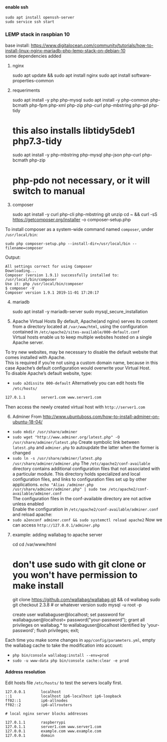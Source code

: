 #### enable ssh

    sudo apt install openssh-server
    sudo service ssh start

### LEMP stack in raspbian 10

base install: https://www.digitalocean.com/community/tutorials/how-to-install-linux-nginx-mariadb-php-lemp-stack-on-debian-10 \
some dependencies added
1. nginx

    sudo apt update && sudo apt install nginx
    sudo apt install software-properties-common

2. requeriments

    sudo apt install -y php php-mysql
    sudo apt install -y php-common php-bcmath php-fpm php-xml php-zip php-curl php-mbstring php-gd php-tidy
    # this also installs libtidy5deb1 php7.3-tidy
    sudo apt install -y php-mbstring php-mysql php-json php-curl php-bcmath php-zip
    # php-pdo not necessary, or it will switch to manual

3. composer

    sudo apt install -y curl php-cli php-mbstring git unzip
    cd ~ && curl -sS https://getcomposer.org/installer -o composer-setup.php

To install composer as a system-wide command named `composer`, under `/usr/local/bin`:

    sudo php composer-setup.php --install-dir=/usr/local/bin --filename=composer
    
Output:

    All settings correct for using Composer
    Downloading...
    Composer (version 1.9.1) successfully installed to: /usr/local/bin/composer
    Use it: php /usr/local/bin/composer
    $ composer -V
    Composer version 1.9.1 2019-11-01 17:20:17

4. mariadb

    sudo apt install -y mariadb-server
    sudo mysql_secure_installation
    
5. Apache Virtual Hosts
By default, Apache(and nginx) serves its content from a directory located at `/var/www/html`, using the configuration contained in `/etc/apache2/sites-available/000-default.conf`\
Virtual hosts enable us to keep multiple websites hosted on a single Apache server.

To try new websites, may be necessary to disable the default website that comes installed with Apache.\
This is required if you’re not using a custom domain name, because in this case Apache’s default configuration would overwrite your Virtual Host.\
To disable Apache’s default website, type:
- `sudo a2dissite 000-default`
Alternatively you can edit hosts file `/etc/hosts/`
```bash
127.0.1.1       server1.com www.server1.com
```
Then access the newly created virtual host with `http://server1.com`

6. Adminer
From http://www.ubuntuboss.com/how-to-install-adminer-on-ubuntu-18-04/ 
- `sudo mkdir /usr/share/adminer`
- `sudo wget "http://www.adminer.org/latest.php" -O /usr/share/adminer/latest.php`
Create symbolic link between `latest.php` and `adminer.php` to autoupdate the latter when the former is changed
- `sudo ln -s /usr/share/adminer/latest.php /usr/share/adminer/adminer.php`
The `/etc/apache2/conf-available` directory contains additional configuration files that not associated with a particular module. This directory holds specialized and local configuration files, and links to configuration files set up by other applications.
`echo "Alias /adminer.php /usr/share/adminer/adminer.php" | sudo tee /etc/apache2/conf-available/adminer.conf`\
The configuration files in the conf-available directory are not active unless enabled\
Enable the configuration in `/etc/apache2/conf-available/adminer.conf` and reload apache:
- `sudo a2enconf adminer.conf && sudo systemctl reload apache2`
Now we can access `http://127.0.0.1/adminer.php`

7. example: adding wallabag to apache server

    cd cd /var/www/html
    # don't use sudo with git clone or you won't have permission to make install
    git clone https://github.com/wallabag/wallabag.git && cd wallabag
    sudo git checkout 2.3.8 # or whatever version
    sudo mysql -u root -p

    create user wallabaguser@localhost;
    set password for wallabaguser@localhost= password("your-password");
    grant all privileges on wallabag.* to wallabaguser@localhost identified by 'your-password';
    flush privileges;
    exit;
    
Each time you make some changes in `app/config/parameters.yml`, empty the wallabag cache to take the modification into account:
- `php bin/console wallabag:install --env=prod`
- `sudo -u www-data php bin/console cache:clear -e prod`


#### Address resolution
Edit hosts file `/etc/hosts/` to test the servers locally first.

```
127.0.0.1       localhost
::1             localhost ip6-localhost ip6-loopback
ff02::1         ip6-allnodes
ff02::2         ip6-allrouters

# local nginx server blocks addresses

127.0.1.1       raspberrypi
127.0.1.1       server1.com www.server1.com
127.0.0.1       example.com www.example.com
127.0.0.1       domain
```


